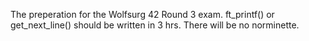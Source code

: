 The preperation for the Wolfsurg 42 Round 3 exam.
ft_printf() or get_next_line() should be written in 3 hrs.
There will be no norminette.
